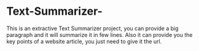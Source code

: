 # Text-Summarizer-
This is an extractive Text Summarizer project, you can provide a big paragraph and it will summarize it in few lines. Also it can provide you the key points of a website article, you just need to give it the url.
